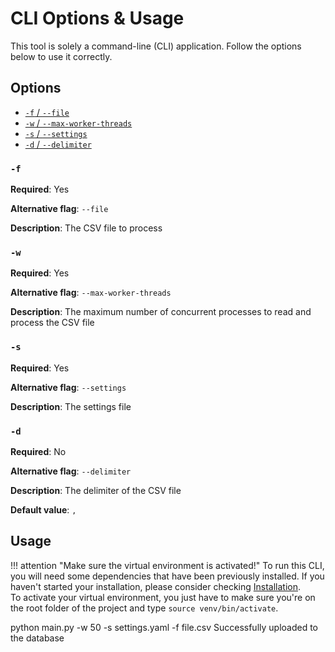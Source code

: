 # CLI Options & Usage

This tool is solely a command-line (CLI) application. Follow the options below to use it correctly.

## Options

- [`-f` / `--file`](#`-f`)
- [`-w` / `--max-worker-threads`](#`-w`)
- [`-s` / `--settings`](#`-s`)
- [`-d` / `--delimiter`](#`-d`)

### `-f` 
**Required**: Yes

**Alternative flag**: `--file`    

**Description**: The CSV file to process

### `-w`
**Required**: Yes

**Alternative flag**: `--max-worker-threads`

**Description**: The maximum number of concurrent processes to read and process the CSV file

### `-s`
**Required**: Yes

**Alternative flag**: `--settings`

**Description**: The settings file

### `-d`
**Required**: No

**Alternative flag**: `--delimiter`

**Description**: The delimiter of the CSV file

**Default value**: `,`

## Usage
!!! attention "Make sure the virtual environment is activated!"
    To run this CLI, you will need some dependencies that have been previously installed. If you haven't started your installation, please consider checking [Installation](installation.md).  
    To activate your virtual environment, you just have to make sure you're on the root folder of the project and type `source venv/bin/activate`.
    
<div class="termynal" data-termynal data-termynal data-ty-typeDelay="40" data-ty-lineDelay="700">
    <span data-ty="input" data-ty-prompt="(venv) $">python main.py -w 50 -s settings.yaml -f file.csv</span>
    <span data-ty="progress"></span>
    <span data-ty>Successfully uploaded to the database</span>
</div>